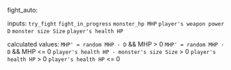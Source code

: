 fight_auto:

inputs:
`try_fight`
`fight_in_progress`
`monster_hp MHP`
`player's weapon power D`
`monster size Size`
`player's health HP`

calculated values:
`MHP' = random MHP - D` && MHP > 0
`MHP' = random MHP - D` && MHP <= 0
`player's health HP - monster's size Size` > 0
`player's health HP` > 0
`player's health HP` <= 0




